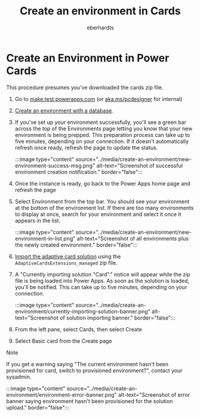 ﻿---
title: "Create an environment in Cards"
description: "Learn how to create an environment in cards for your team"
keywords: "Power Cards, Power Cards Designer, Power Apps, Cards"
ms.date: 03/18/2022
ms.topic: article
author: eberhardts
ms.author: v-eberhardts
manager: shellyha
ms.reviewer: 
ms.custom: 
ms.collection: 
---

# Create an Environment in Power Cards

This procedure presumes you've downloaded the cards zip file.

1. Go to [make.test.powerapps.com](https://www.make.test.powerapps.com) (or [aka.ms/pcdesigner](https://www.aka.ms/pcdesigner) for internal)

1. [Create an environment with a database](/power-platform/admin/create-environment#create-an-environment-with-a-database).

1. If you've set up your environment successfully, you'll see a green bar across the top of the Environments page letting you know that your new environment is being prepped. This preparation process can take up to five minutes, depending on your connection. If it doesn't automatically refresh once ready, refresh the page to update the status.

    :::image type="content" source="../media/create-an-environment/new-environment-success-msg.png" alt-text="Screenshot of successful environment creation notification." border="false":::

1. Once the instance is ready, go back to the Power Apps home page and refresh the page

1. Select Environment from the top bar. You should see your environment at the bottom of the environment list. If there are too many environments to display at once, search for your environment and select it once it appears in the list.

    :::image type="content" source="../media/create-an-environment/new-environment-in-list.png" alt-text="Screenshot of all environments plus the newly created environment." border="false":::

1. [Import the adaptive card solution](powerapps/maker/data-platform/import-update-export-solutions) using the `AdaptiveCardsExtensions_managed` zip file.

1. A "Currently importing solution "Card"." notice will appear while the zip file is being loaded into Power Apps. As soon as the solution is loaded, you'll be notified. This can take up to five minutes, depending on your connection.

    :::image type="content" source="../media/create-an-environment/currently-importing-solution-banner.png" alt-text="Screenshot of solution importing banner." border="false":::

1. From the left pane, select Cards, then select Create

1. Select Basic card from the Create page

> [!NOTE]
> If you get a warning saying "The current environment hasn't been provisioned for card, switch to provisioned environment?", contact your sysadmin.
>
> :::image type="content" source="../media/create-an-environment/environment-error-banner.png" alt-text="Screenshot of error banner saying environment hasn't been provisioned for the solution upload." border="false":::
